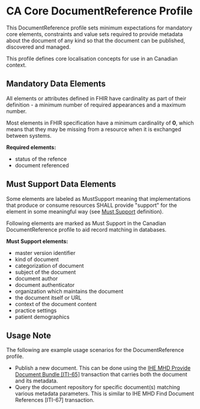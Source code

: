 # CA Core DocumentReference Profile
This DocumentReference profile sets minimum expectations for mandatory core elements, constraints and value sets required to provide metadata about the document of any kind so that the document can be published, discovered and managed.

This profile defines core localisation concepts for use in an Canadian context.

## Mandatory Data Elements
All elements or attributes defined in FHIR have cardinality as part of their definition - a minimum number of required appearances and a maximum number.

Most elements in FHIR specification have a minimum cardinality of **0**, which means that they may be missing from a resource when it is exchanged between systems.

**Required elements:**
* status of the refence
* document referenced

## Must Support Data Elements
Some elements are labeled as MustSupport meaning that implementations that produce or consume resources SHALL provide "support" for the element in some meaningful way (see [Must Support](https://build.fhir.org/ig/scratch-fhir-profiles/CA-Core/general-guidance.html#must-support) definition).

Following elements are marked as Must Support in the Canadian DocumentReference profile to aid record matching in databases.

**Must Support elements:**
* master version identifier
* kind of document
* categorization of document
* subject of the document
* document author
* document authenticator
* organization which maintains the document
* the document itself or URL
* context of the document content
* practice settings
* patient demographics

## Usage Note

The following are example usage scenarios for the DocumentReference profile.

* Publish a new document. This can be done using the [IHE MHD Provide Document Bundle [ITI-65]](https://wiki.ihe.net/index.php/Mobile_access_to_Health_Documents_(MHD)) transaction that carries both the document and its metadata.
* Query the document repository for specific document(s) matching various metadata parameters. This is similar to IHE MHD Find Document References [ITI-67] transaction.
